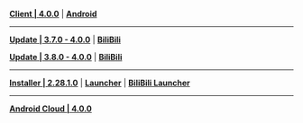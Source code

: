 **[Client | 4.0.0](https://autopatchcnws.yuanshen.com/client_app/download/pc_zip/20230804185703_R1La3H9xIH1hBiHJ/YuanShen_4.0.0.zip)** | **[Android](https://autopatchcn.yuanshen.com/client_app/download/Android/20230807114707_aYkNEDtpSvHXDdWO/miyoushe/yuanshen_4.0.0.apk)**

---

**[Update | 3.7.0 - 4.0.0](https://autopatchcnws.yuanshen.com/client_app/update/hk4e_cn/18/game_3.7.0_4.0.0_hdiff_dSRetzCuWcmb0gs8.zip)** | **[BiliBili](https://autopatchcnws.yuanshen.com/client_app/update/hk4e_cn/17/game_3.7.0_4.0.0_hdiff_fwAyHGIYX4JsoPht.zip)**

**[Update | 3.8.0 - 4.0.0](https://autopatchcnws.yuanshen.com/client_app/update/hk4e_cn/18/game_3.8.0_4.0.0_hdiff_h2FAbmpdS1P3OQ6r.zip)** | **[BiliBili](https://autopatchcnws.yuanshen.com/client_app/update/hk4e_cn/17/game_3.8.0_4.0.0_hdiff_ms7xOEraYdhQXRP9.zip)**

---

**[Installer | 2.28.1.0](https://autopatchcnws.yuanshen.com/client_app/download/launcher/20230807114430_X7BtQNf6rHBFm17c/mihoyo/yuanshen_setup_20230731183341.exe)** | **[Launcher](https://autopatchcnws.yuanshen.com/client_app/update/hk4e_cn/18/update_20230731212037_ed3ddb3ajL6IZuSf.zip)** | **[BiliBili Launcher](https://autopatchcnws.yuanshen.com/client_app/update/hk4e_cn/17/update_20230731144717_ed3ddb3asQR64Emv.zip)**

---

**[Android Cloud | 4.0.0](https://autopatchcn.yuanshen.com/client_app/download/cloudgame/android/20230808191306_QFJFoKSxudlPg6dr/cymiyoushe/yscloud_4.0.0.apk)**
